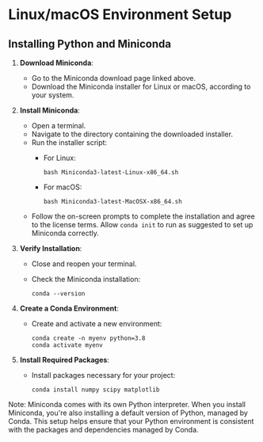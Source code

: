 # Linux/macOS Environment Setup

## Installing Python and Miniconda

1. **Download Miniconda**:

   - Go to the Miniconda download page linked above.
   - Download the Miniconda installer for Linux or macOS, according to your system.

2. **Install Miniconda**:

   - Open a terminal.
   - Navigate to the directory containing the downloaded installer.
   - Run the installer script:
     - For Linux:
       
       ```
       bash Miniconda3-latest-Linux-x86_64.sh
       ```
     - For macOS:

       ```
       bash Miniconda3-latest-MacOSX-x86_64.sh
       ```
   - Follow the on-screen prompts to complete the installation and agree to the license terms. Allow `conda init` to run as suggested to set up Miniconda correctly.

3. **Verify Installation**:

   - Close and reopen your terminal.
   - Check the Miniconda installation:

     ```
     conda --version
     ```

4. **Create a Conda Environment**:

   - Create and activate a new environment:

     ```
     conda create -n myenv python=3.8
     conda activate myenv
     ```

5. **Install Required Packages**:

   - Install packages necessary for your project:

     ```
     conda install numpy scipy matplotlib
     ```

Note: Miniconda comes with its own Python interpreter. When you install Miniconda, you're also installing a default version of Python, managed by Conda. This setup helps ensure that your Python environment is consistent with the packages and dependencies managed by Conda.
